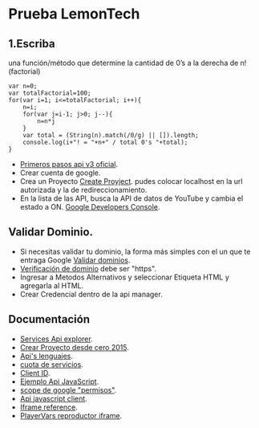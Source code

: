 # Prueba LemonTech

## 1.Escriba
una función/método que determine la cantidad de 0’s a la
derecha de n! (factorial)

```
var n=0;
var totalFactorial=100;
for(var i=1; i<=totalFactorial; i++){
	n=i;
	for(var j=i-1; j>0; j--){
		n=n*j
	}
	var total = (String(n).match(/0/g) || []).length;
	console.log(i+"! = "+n+" / total 0's "+total);
}

```





* [Primeros pasos api v3 oficial](https://developers.google.com/youtube/v3/getting-started).
* Crear cuenta de google.
* Crea un Proyecto [Create Proyject](https://console.developers.google.com/project). pudes colocar localhost en la url autorizada y la de redireccionamiento.
* En la lista de las API, busca la API de datos de YouTube y cambia el estado a ON. [Google Developers Console](https://console.developers.google.com/).



## Validar Dominio.

* Si necesitas validar tu dominio, la forma más simples con el un <meta> que te entraga Google [Validar dominios](https://www.google.com/webmasters/tools/home?pli=1).
* [Verificación de dominio](https://console.developers.google.com/apis/credentials/domainverification?) debe ser "https".
* Ingresar a Metodos Alternativos y seleccionar Etiqueta HTML y agregarla al HTML.
* Crear Credencial dentro de la api manager.



## Documentación

* [Services Api explorer](https://developers.google.com/apis-explorer/?hl=en_US#p/youtube/v3/).
* [Crear Proyecto desde cero 2015](http://www.phpgang.com/how-to-authenticate-upload-videos-to-youtube-channel-in-php_974.html).
* [Api's lenguajes](https://developers.google.com/youtube/v3/code_samples/#go).
* [cuota de servicios](https://console.developers.google.com/apis/api/youtube/quotas?).
* [Client ID](https://console.developers.google.com/apis/credentials?project).
* [Ejemplo Api JavaScript](https://developers.google.com/youtube/v3/code_samples/javascript).
* [scope de google "permisos"](https://developers.google.com/identity/protocols/googlescopes#plusDomainsv1).
* [Api javascript client](https://github.com/google/google-api-javascript-client).
* [Iframe reference](https://developers.google.com/youtube/iframe_api_reference#Playback_status).
* [PlayerVars reproductor iframe](https://developers.google.com/youtube/player_parameters?playerVersion=HTML5#start).
